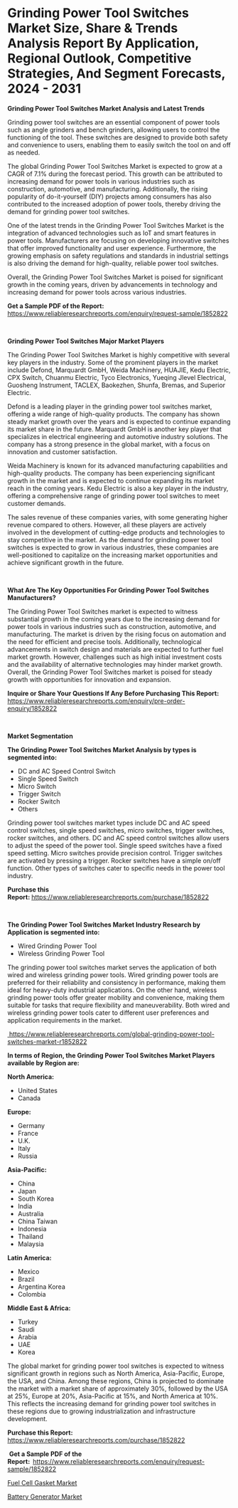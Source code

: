 <p><h1>Grinding Power Tool Switches Market Size, Share & Trends Analysis Report By Application, Regional Outlook, Competitive Strategies, And Segment Forecasts, 2024 - 2031</h1></p><p><strong>Grinding Power Tool Switches Market Analysis and Latest Trends</strong></p>
<p><p>Grinding power tool switches are an essential component of power tools such as angle grinders and bench grinders, allowing users to control the functioning of the tool. These switches are designed to provide both safety and convenience to users, enabling them to easily switch the tool on and off as needed.</p><p>The global Grinding Power Tool Switches Market is expected to grow at a CAGR of 7.1% during the forecast period. This growth can be attributed to increasing demand for power tools in various industries such as construction, automotive, and manufacturing. Additionally, the rising popularity of do-it-yourself (DIY) projects among consumers has also contributed to the increased adoption of power tools, thereby driving the demand for grinding power tool switches.</p><p>One of the latest trends in the Grinding Power Tool Switches Market is the integration of advanced technologies such as IoT and smart features in power tools. Manufacturers are focusing on developing innovative switches that offer improved functionality and user experience. Furthermore, the growing emphasis on safety regulations and standards in industrial settings is also driving the demand for high-quality, reliable power tool switches.</p><p>Overall, the Grinding Power Tool Switches Market is poised for significant growth in the coming years, driven by advancements in technology and increasing demand for power tools across various industries.</p></p>
<p><strong>Get a Sample PDF of the Report:&nbsp;</strong> <a href="https://www.reliableresearchreports.com/enquiry/request-sample/1852822">https://www.reliableresearchreports.com/enquiry/request-sample/1852822</a></p>
<p>&nbsp;</p>
<p><strong>Grinding Power Tool Switches Major Market Players</strong></p>
<p><p>The Grinding Power Tool Switches Market is highly competitive with several key players in the industry. Some of the prominent players in the market include Defond, Marquardt GmbH, Weida Machinery, HUAJIE, Kedu Electric, CPX Switch, Chuanmu Electric, Tyco Electronics, Yueqing Jlevel Electrical, Guosheng Instrument, TACLEX, Baokezhen, Shunfa, Bremas, and Superior Electric.</p><p>Defond is a leading player in the grinding power tool switches market, offering a wide range of high-quality products. The company has shown steady market growth over the years and is expected to continue expanding its market share in the future. Marquardt GmbH is another key player that specializes in electrical engineering and automotive industry solutions. The company has a strong presence in the global market, with a focus on innovation and customer satisfaction.</p><p>Weida Machinery is known for its advanced manufacturing capabilities and high-quality products. The company has been experiencing significant growth in the market and is expected to continue expanding its market reach in the coming years. Kedu Electric is also a key player in the industry, offering a comprehensive range of grinding power tool switches to meet customer demands.</p><p>The sales revenue of these companies varies, with some generating higher revenue compared to others. However, all these players are actively involved in the development of cutting-edge products and technologies to stay competitive in the market. As the demand for grinding power tool switches is expected to grow in various industries, these companies are well-positioned to capitalize on the increasing market opportunities and achieve significant growth in the future.</p></p>
<p>&nbsp;</p>
<p><strong>What Are The Key Opportunities For Grinding Power Tool Switches Manufacturers?</strong></p>
<p><p>The Grinding Power Tool Switches market is expected to witness substantial growth in the coming years due to the increasing demand for power tools in various industries such as construction, automotive, and manufacturing. The market is driven by the rising focus on automation and the need for efficient and precise tools. Additionally, technological advancements in switch design and materials are expected to further fuel market growth. However, challenges such as high initial investment costs and the availability of alternative technologies may hinder market growth. Overall, the Grinding Power Tool Switches market is poised for steady growth with opportunities for innovation and expansion.</p></p>
<p><strong>Inquire or Share Your Questions If Any Before Purchasing This Report:</strong> <a href="https://www.reliableresearchreports.com/enquiry/pre-order-enquiry/1852822">https://www.reliableresearchreports.com/enquiry/pre-order-enquiry/1852822</a></p>
<p>&nbsp;</p>
<p><strong>Market Segmentation</strong></p>
<p><strong>The Grinding Power Tool Switches Market Analysis by types is segmented into:</strong></p>
<p><ul><li>DC and AC Speed Control Switch</li><li>Single Speed Switch</li><li>Micro Switch</li><li>Trigger Switch</li><li>Rocker Switch</li><li>Others</li></ul></p>
<p><p>Grinding power tool switches market types include DC and AC speed control switches, single speed switches, micro switches, trigger switches, rocker switches, and others. DC and AC speed control switches allow users to adjust the speed of the power tool. Single speed switches have a fixed speed setting. Micro switches provide precision control. Trigger switches are activated by pressing a trigger. Rocker switches have a simple on/off function. Other types of switches cater to specific needs in the power tool industry.</p></p>
<p><strong>Purchase this Report:&nbsp;</strong><a href="https://www.reliableresearchreports.com/purchase/1852822">https://www.reliableresearchreports.com/purchase/1852822</a></p>
<p>&nbsp;</p>
<p><strong>The Grinding Power Tool Switches Market Industry Research by Application is segmented into:</strong></p>
<p><ul><li>Wired Grinding Power Tool</li><li>Wireless Grinding Power Tool</li></ul></p>
<p><p>The grinding power tool switches market serves the application of both wired and wireless grinding power tools. Wired grinding power tools are preferred for their reliability and consistency in performance, making them ideal for heavy-duty industrial applications. On the other hand, wireless grinding power tools offer greater mobility and convenience, making them suitable for tasks that require flexibility and maneuverability. Both wired and wireless grinding power tools cater to different user preferences and application requirements in the market.</p></p>
<p><a href="https://www.reliableresearchreports.com/global-grinding-power-tool-switches-market-r1852822">&nbsp;https://www.reliableresearchreports.com/global-grinding-power-tool-switches-market-r1852822</a></p>
<p><strong>In terms of Region, the Grinding Power Tool Switches Market Players available by Region are:</strong></p>
<p>
    <p> <strong> North America: </strong>
        <ul>
            <li>United States</li>
            <li>Canada</li>
        </ul>
        </p> 
    <p> <strong> Europe: </strong>
        <ul>
            <li>Germany</li>
            <li>France</li>
            <li>U.K.</li>
            <li>Italy</li>
            <li>Russia</li>
        </ul>
        </p> 
    <p> <strong> Asia-Pacific: </strong>
        <ul>
            <li>China</li>
            <li>Japan</li>
            <li>South Korea</li>
            <li>India</li>
            <li>Australia</li>
            <li>China Taiwan</li>
            <li>Indonesia</li>
            <li>Thailand</li>
            <li>Malaysia</li>
        </ul>
        </p> 
    <p> <strong> Latin America: </strong>
        <ul>
            <li>Mexico</li>
            <li>Brazil</li>
            <li>Argentina Korea</li>
            <li>Colombia</li>
        </ul>
        </p> 
    <p> <strong> Middle East & Africa: </strong>
        <ul>
            <li>Turkey</li>
            <li>Saudi</li>
            <li>Arabia</li>
            <li>UAE</li>
            <li>Korea</li>
        </ul>
    </p>
    </p>
<p><p>The global market for grinding power tool switches is expected to witness significant growth in regions such as North America, Asia-Pacific, Europe, the USA, and China. Among these regions, China is projected to dominate the market with a market share of approximately 30%, followed by the USA at 25%, Europe at 20%, Asia-Pacific at 15%, and North America at 10%. This reflects the increasing demand for grinding power tool switches in these regions due to growing industrialization and infrastructure development.</p></p>
<p><strong>Purchase this Report: </strong><a href="https://www.reliableresearchreports.com/purchase/1852822">https://www.reliableresearchreports.com/purchase/1852822</a></p>
<p>&nbsp;<strong>Get a Sample PDF of the Report:&nbsp;&nbsp;</strong><a href="https://www.reliableresearchreports.com/enquiry/request-sample/1852822">https://www.reliableresearchreports.com/enquiry/request-sample/1852822</a></p>
<p><strong></strong></p>
<p><p><a href="https://medium.com/@minervawunsch/fuel-cell-gasket-market-global-market-share-and-ranking-overall-sales-and-demand-forecast-2024-f0c1527cad70">Fuel Cell Gasket Market</a></p><p><a href="https://medium.com/@mslonkoss21/battery-generator-market-trends-and-analysis-opportunities-and-challenges-for-future-growth-4bbad4dd1afe">Battery Generator Market</a></p></p>